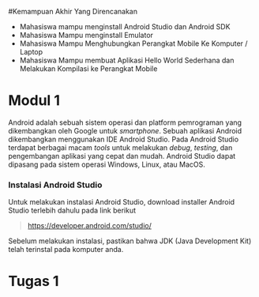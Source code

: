 #Kemampuan Akhir Yang Direncanakan

- Mahasiswa mampu menginstall Android Studio dan Android SDK
- Mahasiswa Mampu menginstall Emulator
- Mahasiswa Mampu Menghubungkan Perangkat Mobile Ke Komputer / Laptop
- Mahasiswa Mampu membuat Aplikasi Hello World Sederhana dan Melakukan Kompilasi ke Perangkat Mobile

# Modul 1

Android adalah sebuah sistem operasi dan platform pemrograman yang dikembangkan oleh Google untuk _smartphone_. Sebuah aplikasi Android dikembangkan menggunakan IDE Android Studio. Pada Android Studio terdapat berbagai macam _tools_ untuk melakukan _debug_, _testing_, dan pengembangan aplikasi yang cepat dan mudah.
Android Studio dapat dipasang pada sistem operasi Windows, Linux, atau MacOS.

### Instalasi Android Studio

Untuk melakukan instalasi Android Studio, download installer Android Studio terlebih dahulu pada link berikut

> https://developer.android.com/studio/

Sebelum melakukan instalasi, pastikan bahwa JDK (Java Development Kit) telah terinstal pada komputer anda.



# Tugas 1
